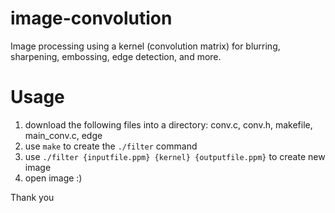 # image-convolution
Image processing using a kernel (convolution matrix) for blurring, sharpening, embossing, edge detection, and more.

# Usage
1) download the following files into a directory: conv.c, conv.h, makefile, main_conv.c, edge
2) use `make` to create the `./filter` command
3) use `./filter {inputfile.ppm} {kernel} {outputfile.ppm}` to create new image
4) open image :)

Thank you
